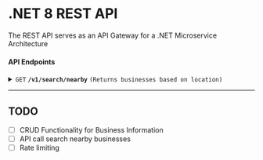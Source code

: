 # .NET 8 REST API

The REST API serves as an API Gateway for a .NET Microservice Architecture

#### API Endpoints

<details>
 <summary><code>GET</code> <code><b>/v1/search/nearby</b></code> <code>(Returns businesses based on location)</code></summary>

##### Request Parameters

> | field     |  type     | data type               | description                                                           |
> |-----------|-----------|-------------------------|-----------------------------------------------------------------------|
> | Longitude |  required | decimal                 | Latitude of a given location  |
> | Latitude  |  required | decimal                 | Longitude of a given location  |
> | Radius    |  optional | int                     | Default is 5000m (about 3 miles)  |


##### Responses

> | http code     | content-type                      | response                                                            |
> |---------------|-----------------------------------|---------------------------------------------------------------------|
> | `200`         | `application/json`        | `{"total": INT, "businesses": [{business object}]}`                                |
> | `400`         | `application/json`                | `{"code":"400","message":"Bad Request"}`                            |


</details>

---

## TODO

- [ ] CRUD Functionality for Business Information
- [ ] API call search nearby businesses
- [ ] Rate limiting
